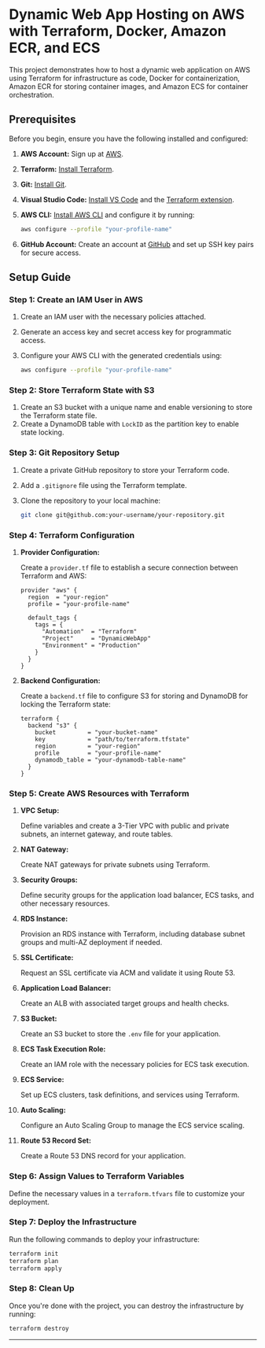 # Dynamic Web App Hosting on AWS with Terraform, Docker, Amazon ECR, and ECS

This project demonstrates how to host a dynamic web application on AWS using Terraform for infrastructure as code, Docker for containerization, Amazon ECR for storing container images, and Amazon ECS for container orchestration.

## Prerequisites

Before you begin, ensure you have the following installed and configured:

1. **AWS Account:** Sign up at [AWS](https://aws.amazon.com/).
2. **Terraform:** [Install Terraform](https://developer.hashicorp.com/terraform/tutorials/aws-get-started/install-cli).
3. **Git:** [Install Git](https://git-scm.com/book/en/v2/Getting-Started-Installing-Git).
4. **Visual Studio Code:** [Install VS Code](https://code.visualstudio.com/download) and the [Terraform extension](https://marketplace.visualstudio.com/items?itemName=HashiCorp.terraform).
5. **AWS CLI:** [Install AWS CLI](https://docs.aws.amazon.com/cli/latest/userguide/install-cliv2.html) and configure it by running:

    ```bash
    aws configure --profile "your-profile-name"
    ```

6. **GitHub Account:** Create an account at [GitHub](https://github.com/) and set up SSH key pairs for secure access.

## Setup Guide

### Step 1: Create an IAM User in AWS

1. Create an IAM user with the necessary policies attached.
2. Generate an access key and secret access key for programmatic access.
3. Configure your AWS CLI with the generated credentials using:

    ```bash
    aws configure --profile "your-profile-name"
    ```

### Step 2: Store Terraform State with S3

1. Create an S3 bucket with a unique name and enable versioning to store the Terraform state file.
2. Create a DynamoDB table with `LockID` as the partition key to enable state locking.

### Step 3: Git Repository Setup

1. Create a private GitHub repository to store your Terraform code.
2. Add a `.gitignore` file using the Terraform template.
3. Clone the repository to your local machine:

    ```bash
    git clone git@github.com:your-username/your-repository.git
    ```

### Step 4: Terraform Configuration

1. **Provider Configuration:**
   
   Create a `provider.tf` file to establish a secure connection between Terraform and AWS:

    ```hcl
    provider "aws" {
      region  = "your-region"
      profile = "your-profile-name"

      default_tags {
        tags = {
          "Automation"  = "Terraform"
          "Project"     = "DynamicWebApp"
          "Environment" = "Production"
        }
      }
    }
    ```

2. **Backend Configuration:**

   Create a `backend.tf` file to configure S3 for storing and DynamoDB for locking the Terraform state:

    ```hcl
    terraform {
      backend "s3" {
        bucket         = "your-bucket-name"
        key            = "path/to/terraform.tfstate"
        region         = "your-region"
        profile        = "your-profile-name"
        dynamodb_table = "your-dynamodb-table-name"
      }
    }
    ```

### Step 5: Create AWS Resources with Terraform

1. **VPC Setup:**
   
   Define variables and create a 3-Tier VPC with public and private subnets, an internet gateway, and route tables.

2. **NAT Gateway:**
   
   Create NAT gateways for private subnets using Terraform.

3. **Security Groups:**
   
   Define security groups for the application load balancer, ECS tasks, and other necessary resources.

4. **RDS Instance:**
   
   Provision an RDS instance with Terraform, including database subnet groups and multi-AZ deployment if needed.

5. **SSL Certificate:**
   
   Request an SSL certificate via ACM and validate it using Route 53.

6. **Application Load Balancer:**
   
   Create an ALB with associated target groups and health checks.

7. **S3 Bucket:**
   
   Create an S3 bucket to store the `.env` file for your application.

8. **ECS Task Execution Role:**
   
   Create an IAM role with the necessary policies for ECS task execution.

9. **ECS Service:**
   
   Set up ECS clusters, task definitions, and services using Terraform.

10. **Auto Scaling:**
    
    Configure an Auto Scaling Group to manage the ECS service scaling.

11. **Route 53 Record Set:**
    
    Create a Route 53 DNS record for your application.

### Step 6: Assign Values to Terraform Variables

Define the necessary values in a `terraform.tfvars` file to customize your deployment.

### Step 7: Deploy the Infrastructure

Run the following commands to deploy your infrastructure:

```bash
terraform init
terraform plan
terraform apply
```

### Step 8: Clean Up

Once you're done with the project, you can destroy the infrastructure by running:

```bash
terraform destroy
```

---

